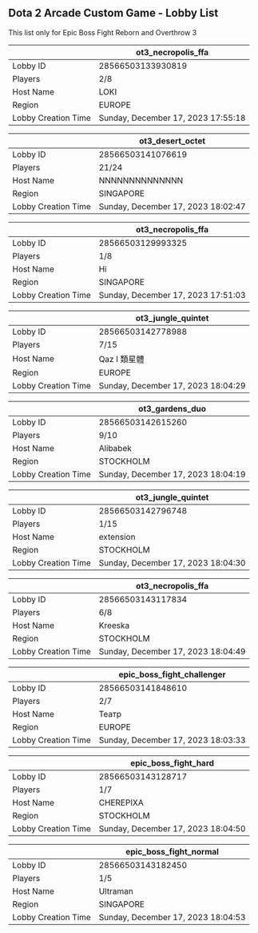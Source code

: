 ## Dota 2 Arcade Custom Game - Lobby List

This list only for Epic Boss Fight Reborn and Overthrow 3

|  | ot3_necropolis_ffa |
| ------ | ------ |
| Lobby ID | 28566503133930819 |
| Players | 2/8 |
| Host Name | LOKI |
| Region | EUROPE |
| Lobby Creation Time | Sunday, December 17, 2023 17:55:18 |


|  | ot3_desert_octet |
| ------ | ------ |
| Lobby ID | 28566503141076619 |
| Players | 21/24 |
| Host Name | NNNNNNNNNNNNNN |
| Region | SINGAPORE |
| Lobby Creation Time | Sunday, December 17, 2023 18:02:47 |


|  | ot3_necropolis_ffa |
| ------ | ------ |
| Lobby ID | 28566503129993325 |
| Players | 1/8 |
| Host Name | Hi |
| Region | SINGAPORE |
| Lobby Creation Time | Sunday, December 17, 2023 17:51:03 |


|  | ot3_jungle_quintet |
| ------ | ------ |
| Lobby ID | 28566503142778988 |
| Players | 7/15 |
| Host Name | Qaz I 類星體 |
| Region | EUROPE |
| Lobby Creation Time | Sunday, December 17, 2023 18:04:29 |


|  | ot3_gardens_duo |
| ------ | ------ |
| Lobby ID | 28566503142615260 |
| Players | 9/10 |
| Host Name | Alibabek |
| Region | STOCKHOLM |
| Lobby Creation Time | Sunday, December 17, 2023 18:04:19 |


|  | ot3_jungle_quintet |
| ------ | ------ |
| Lobby ID | 28566503142796748 |
| Players | 1/15 |
| Host Name | extension |
| Region | STOCKHOLM |
| Lobby Creation Time | Sunday, December 17, 2023 18:04:30 |


|  | ot3_necropolis_ffa |
| ------ | ------ |
| Lobby ID | 28566503143117834 |
| Players | 6/8 |
| Host Name | Kreeska |
| Region | STOCKHOLM |
| Lobby Creation Time | Sunday, December 17, 2023 18:04:49 |


|  | epic_boss_fight_challenger |
| ------ | ------ |
| Lobby ID | 28566503141848610 |
| Players | 2/7 |
| Host Name | Театр |
| Region | EUROPE |
| Lobby Creation Time | Sunday, December 17, 2023 18:03:33 |


|  | epic_boss_fight_hard |
| ------ | ------ |
| Lobby ID | 28566503143128717 |
| Players | 1/7 |
| Host Name | CHEREPIXA |
| Region | STOCKHOLM |
| Lobby Creation Time | Sunday, December 17, 2023 18:04:50 |


|  | epic_boss_fight_normal |
| ------ | ------ |
| Lobby ID | 28566503143182450 |
| Players | 1/5 |
| Host Name | Ultraman |
| Region | SINGAPORE |
| Lobby Creation Time | Sunday, December 17, 2023 18:04:53 |



